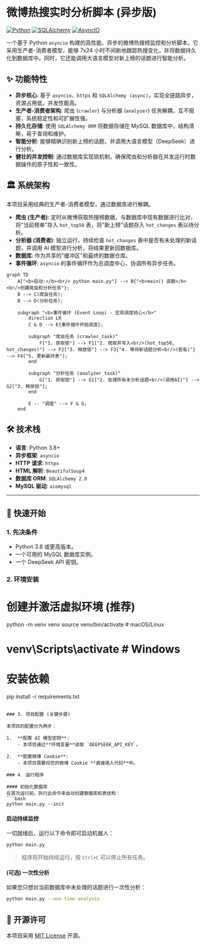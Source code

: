 # 微博热搜实时分析脚本 (异步版)

[![Python](https://img.shields.io/badge/Python-3.8+-blue.svg)](https://www.python.org/) [![SQLAlchemy](https://img.shields.io/badge/SQLAlchemy-2.0-orange.svg)](https://www.sqlalchemy.org/) [![AsyncIO](https://img.shields.io/badge/AsyncIO-Built--in-green.svg)](https://docs.python.org/3/library/asyncio.html)

一个基于 Python `asyncio` 构建的高性能、异步的微博热搜榜监控和分析脚本。它采用生产者-消费者模型，能够 7x24 小时不间断地跟踪热搜变化，并将数据持久化到数据库中。同时，它还能调用大语言模型对新上榜的话题进行智能分析。

## ✨ 功能特性

- **异步核心**: 基于 `asyncio`、`httpx` 和 `SQLAlchemy (async)`，实现全链路异步，资源占用低，并发性能高。
- **生产者-消费者架构**: 爬虫 (`crawler`) 与分析器 (`analyzer`) 任务解耦，互不阻塞，系统稳定性和可扩展性强。
- **持久化存储**: 使用 `SQLAlchemy ORM` 将数据存储在 MySQL 数据库中，结构清晰，易于查询和维护。
- **智能分析**: 能够精确识别新上榜的话题，并调用大语言模型（DeepSeek）进行分析。
- **健壮的并发控制**: 通过数据库实现锁机制，确保爬虫和分析器在并发运行时数据操作的原子性和一致性。

## 🏛️ 系统架构

本项目采用经典的生产者-消费者模型，通过数据库进行解耦。

- **爬虫 (生产者)**: 定时从微博获取热搜榜数据，与数据库中现有数据进行比对，将"当前榜单"存入 `hot_top50` 表，将"新上榜"话题存入 `hot_changes` 表以待分析。
- **分析器 (消费者)**: 独立运行，持续检查 `hot_changes` 表中是否有未处理的新话题，并调用 AI 模型进行分析，将结果更新回数据库。
- **数据库**: 作为共享的"缓冲区"和最终的数据仓库。
- **事件循环**: `asyncio` 的事件循环作为总调度中心，协调所有异步任务。

```mermaid
graph TD
    A["<b>启动:</b><br/> python main.py"] --> B{"<b>main() 函数</b><br/>创建爬虫和分析任务"};
    B --> C(爬虫任务);
    B --> D(分析任务);
    
    subgraph "<b>事件循环 (Event Loop) - 宏观调度核心</b>"
        direction LR
        C & D --> E{事件循环开始调度};
        
        subgraph "爬虫任务 (crawler_task)"
            F["1. 获取锁"] --> F1["2. 爬取并写入<br/>(hot_top50, hot_changes)"] --> F2["3. 释放锁"] --> F3{"4. 等待新话题分析<br/>(若有)"} --> F4["5. 更新最终表"];
        end
        
        subgraph "分析任务 (analyzer_task)"
            G["1. 获取锁"] --> G1["2. 处理所有未分析话题<br/>(调用AI)"] --> G2["3. 释放锁"];
        end

        E -- "调度" --> F & G;
    end
```

## 🛠️ 技术栈

- **语言**: Python 3.8+
- **异步框架**: `asyncio`
- **HTTP 请求**: `httpx`
- **HTML 解析**: `BeautifulSoup4`
- **数据库 ORM**: `SQLAlchemy 2.0`
- **MySQL 驱动**: `aiomysql`

---

## 🚀 快速开始

### 1. 先决条件

- Python 3.8 或更高版本。
- 一个可用的 MySQL 数据库实例。
- 一个 DeepSeek API 密钥。

### 2. 环境安装

# 创建并激活虚拟环境 (推荐)
python -m venv venv
source venv/bin/activate  # macOS/Linux
# venv\Scripts\activate  # Windows

# 安装依赖
pip install -r requirements.txt
```

### 3. 项目配置 (关键步骤)

本项目的配置分为两步：

1.  **配置 AI 模型密钥**:
    - 本项目通过**环境变量**读取 `DEEPSEEK_API_KEY`。

2.  **配置微博 Cookie**:
    - 本项目需要将您的微博 Cookie **直接填入代码**中。

### 4. 运行程序

#### 初始化数据库
在首次运行前，执行此命令来自动创建数据库和表结构：
```bash
python main.py --init
```

#### 启动持续监控
一切就绪后，运行以下命令即可启动机器人：
```bash
python main.py
```
> 程序将开始持续运行，按 `Ctrl+C` 可以停止所有任务。

#### (可选) 一次性分析
如果您只想对当前数据库中未处理的话题进行一次性分析：
```bash
python main.py --one-time-analysis
```

## 📜 开源许可

本项目采用 [MIT License](LICENSE) 开源。